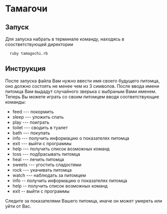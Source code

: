 # Тамагочи

## Запуск

Для запуска набрать в терминале команду, находясь в соостветствующей директории

```
  ruby tamagochi.rb
  ```

## Инструкция

  После запуска файла Вам нужно ввести имя своего будущего питомца, оно должно состоять не менее чем из 3 символов. После ввода имени питомца Вам выдадут случайного зверька с выбраным Вами именем.  
  Теперь Вы можете играть со своим питомцем вводя соответствующие команды:

  - feed --- покормить
  - sleep --- уложить спать
  - play --- поиграть
  - toilet --- сводить в туалет
  - bath --- покупать
  - info --- получить информацию о показателях питомца
  - exit --- выйти с программы
  - help --- получить список возможных команд
  - toss --- подбрасывать питомца
  - heal --- лечить питомца
  - sweets --- угостить сладостями
  - rock --- укачивать питомца
  - watch --- наблюдать за питомцем
  - info -- получить информацию о показателях питомца
  - help -- получить список возможных команд
  - exit -- выйти с программы

  Следите за показателями Вашего питомца, иначе он может умереть или уйти от Вас.
